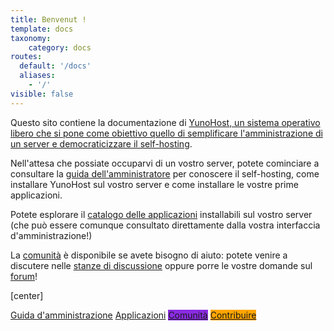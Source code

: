```yaml
---
title: Benvenut !
template: docs
taxonomy:
    category: docs
routes:
  default: '/docs'
  aliases:
    - '/'
visible: false
---
```


Questo sito contiene la documentazione di [YunoHost, un sistema operativo libero che si pone come obiettivo quello di semplificare l'amministrazione di un server e democraticizzare il self-hosting](/whatsyunohost).

Nell'attesa che possiate occuparvi di un vostro server, potete cominciare a consultare la [guida dell'amministratore](/admindoc) per conoscere il self-hosting, come installare YunoHost sul vostro server e come installare le vostre prime applicazioni.

Potete esplorare il [catalogo delle applicazioni](/apps) installabili sul vostro server (che può essere comunque consultato direttamente dalla vostra interfaccia d'amministrazione!)

La [comunità](/community) è disponibile se avete bisogno di aiuto: potete venire a discutere nelle [stanze di discussione](/chat_rooms) oppure porre le vostre domande sul [forum](/community/forum)!

[center]

<a href="/admindoc" class="btn btn-lg btn-primary inline"><i class="fa fa-cogs"></i> Guida d'amministrazione</a>
<a href="/apps" class="btn btn-lg btn-success inline"><i class="fa fa-cubes"></i> Applicazioni</a>
<a href="/community" class="btn btn-lg btn-primary" style="background: blueviolet;border-color: blueviolet;"><i class="fa fa-users"></i> Comunità</a>
<a href="/contribute" style="background: orange; border-color: orange;" class="btn btn-lg btn-error"><i class="fa fa-heart"></i> Contribuire</a>

